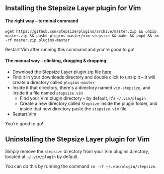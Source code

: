 ## Installing the Stepsize Layer plugin for Vim

#### The right way – terminal command

`wget https://github.com/Stepsize/plugins/archive/master.zip && unzip master.zip && pushd plugins-master/vim-stepsize && make && popd && rm -rf master.zip plugins-master`

Restart Vim after running this command and you're good to go!

#### The manual way – clicking, dragging & dropping

- Download the Stepsize Layer plugin zip file [here](https://github.com/Stepsize/plugins/archive/master.zip)
- Find it in your downloads directory and double click to unzip it – it will create a directory called `plugins-master`
- Inside it that directory, there's a directory named `vim-stepsize`, and inside it a file named `stepsize.vim`
  - Find your Vim plugin directory – by default, it's `~/.vim/plugin`
  - Create a new directory called `Stepsize` inside the plugin folder, and inside that new directory paste the `stepsize.vim` file
- Restart Vim

You're good to go!

## Uninstalling the Stepsize Layer plugin for Vim

Simply remove the `stepsize` directory from your Vim plugins directory, located at `~/.vim/plugin` by default.

You can do this by running the command `rm -rf ~/.vim/plugin/stepsize`.
